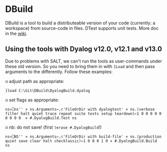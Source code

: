 # DBuild

DBuild is a tool to build a distributeable version of your code (currently: a workspace) from source-code in files. DTest supports unit tests. More doc in the [wiki](https://github.com/Dyalog/DBuildTest/wiki).

## Using the tools with Dyalog v12.0, v12.1 and v13.0

Due to problems with SALT, we can't run the tools as user-commands under these old version. So you need to bring them in with `]Load` and then pass arguments to the differently.
Follow these examples:

⍝ adjust path as appropriate:

`]load C:\Git\DBuild\DyalogBuild.dyalog`

⍝ set flags as appropriate:

`ns←⎕ns'' ⋄ ns.Arguments←,⊂'FileOrDir with dyalogtest' ⋄ ns.(verbose filter halt quiet trace repeat suite tests setup teardown)←1 0 0 0 0 0 0 0 0 0  ⋄ #.DyalogBuild.Test ns`

⍝ nb: do not save! (first `)erase #.DyalogBuild`!)

`ns←⎕NS'' ⋄ ns.Arguments←,⊂'FileOrDir with build-file' ⋄ ns.(production quiet save clear halt checklassic)←1 0 0 0 1 0 ⋄ #.DyalogBuild.Build ns`
